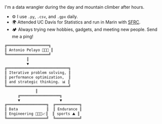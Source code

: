 I'm a data wrangler during the day and mountain climber after hours. 

* ⚙️ I use `.py`, `.csv`, and `.gpx` daily. 
* 🌍 Attended UC Davis for Statistics and run in Marin with [SFRC](https://www.sfrunco.com).
* 🏕️ Always trying new hobbies, gadgets, and meeting new people. Send me a ping!
 
```md
╔═══════════════════╗
║ Antonio Pelayo 👨🏻‍💻 ║
╚═══════════════════╝
          ║
          ▼
╔════════════════════════════╗
║ Iterative problem solving, ║
║ performance optimization,  ║
║ and strategic thinking. 📊 ║
╚════════════════════════════╝
              ║
      ╔══════════════════╗
      ▼                  ▼
╔══════════════════╗  ╔═══════════╗
║ Data             ║  ║ Endurance ║
║ Engineering 👨🏻‍🔧📈║  ║ sports ⛰️ ║
╚══════════════════╝  ╚═══════════╝
```
